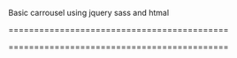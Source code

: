 Basic carrousel using jquery sass and htmal

===========================================

===========================================
